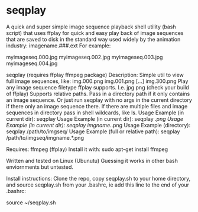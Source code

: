 # seqplay
A quick and super simple image sequence playback shell utility (bash script) that uses ffplay for quick and easy play back of image sequences that are saved to disk in the standard way used widely by the animation industry:  imagename.###.ext 
For example: 

myimageseq.000.jpg
myimageseq.002.jpg
myimageseq.003.jpg
myimageseq.004.jpg

seqplay (requires ffplay ffmpeg package)
Description:
Simple util to view full image sequences, like: img.000.png img.001.png [...] img.300.png
Play any image sequence filetype ffplay supports. I.e. jpg png (check your build of ffplay) 
Supports relative paths. Pass in a directory path if it only contains an image sequence.
Or just run seqplay with no args in the current directory if there only an image sequence there.
If there are multiple files and image sequences in directory pass in shell wildcards, like ls.
Usage Example (in current dir):
	seqplay
Usage Example (in current dir):
	seqplay *.png
Usage Example (in current dir):
	seqplay imgname.*.png
Usage Example (directory):
	seqplay /path/to/imgseq/
Usage Example (full or relative path):
	seqplay /path/to/imgseq/imgname.*.png

Requires: ffmpeg (ffplay)
Install it with:
 sudo apt-get install ffmpeg

Written and tested on Linux (Ubunutu) Guessing it works in other bash enviornments but untested.

Install instructions:
Clone the repo, copy seqplay.sh to your home directory, and source seqplay.sh from your .bashrc, ie add this line to the end of your .bashrc:

source ~/seqplay.sh
